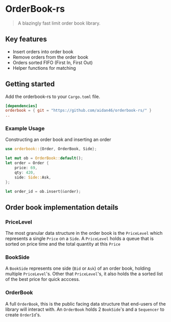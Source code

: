# OrderBook-rs
> A blazingly fast limit order book library.

## Key features
- Insert orders into order book
- Remove orders from the order book
- Orders sorted FIFO (First In, First Out)
- Helper functions for matching

## Getting started
Add the orderbook-rs to your `Cargo.toml` file.
```toml
[dependencies]
orderbook = { git = "https://github.com/aidan46/orderbook-rs/" }
..
```

### Example Usage
Constructing an order book and inserting an order
```rust
use orderbook::{Order, OrderBook, Side};

let mut ob = OrderBook::default();
let order = Order {
	price: 69,
	qty: 420,
	side: Side::Ask,
};

let order_id = ob.insert(&order);
```

## Order book implementation details

### PriceLevel
The most granular data structure in the order book is the `PriceLevel` which represents a single `Price` on a `Side`.
A `PriceLevel` holds a queue that is sorted on price time and the total quantity at this `Price`

### BookSide
A `BookSide` represents one side (`Bid` or `Ask`) of an order book, holding multiple `PriceLevel`'s.
Other that `PriceLevel`'s, it also holds the a sorted list of the best price for quick acccess.

### OrderBook
A full `OrderBook`, this is the public facing data structure that end-users of the library will interact with. An `OrderBook` holds 2 `BookSide`'s and a `Sequencer` to create `OrderId`'s.
